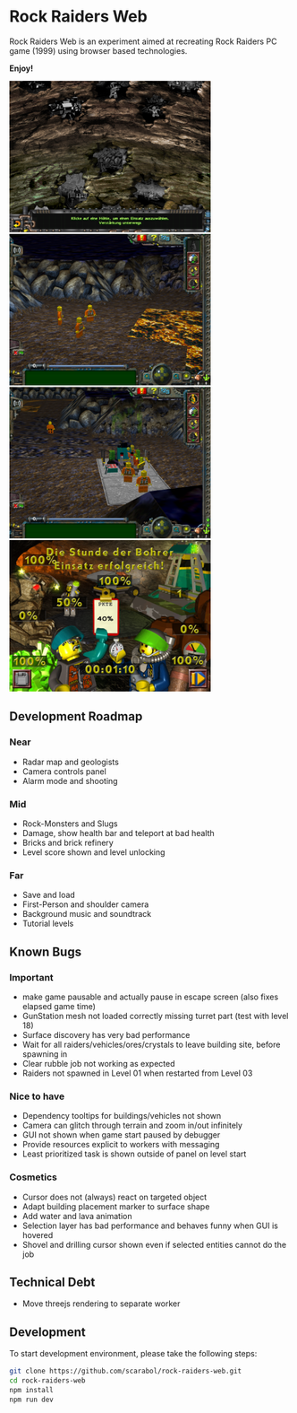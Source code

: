 # Rock Raiders Web

Rock Raiders Web is an experiment aimed at recreating Rock Raiders PC game (1999) using browser based technologies.

**Enjoy!**

<a href="https://github.com/Scarabol/rock-raiders-web/blob/test/screenshots/2021-04-02%2001.png?raw=true">
<img src="https://github.com/Scarabol/rock-raiders-web/blob/test/screenshots/2021-04-02%2001.png?raw=true" width="360" alt="Screenshot">
</a>
<a href="https://github.com/Scarabol/rock-raiders-web/blob/test/screenshots/2021-04-02%2002.png?raw=true">
<img src="https://github.com/Scarabol/rock-raiders-web/blob/test/screenshots/2021-04-02%2002.png?raw=true" width="360" alt="Screenshot">
</a>

<a href="https://github.com/Scarabol/rock-raiders-web/blob/test/screenshots/2021-04-02%2003.png?raw=true">
<img src="https://github.com/Scarabol/rock-raiders-web/blob/test/screenshots/2021-04-02%2003.png?raw=true" width="360" alt="Screenshot">
</a>
<a href="https://github.com/Scarabol/rock-raiders-web/blob/test/screenshots/2021-04-02%2004.png?raw=true">
<img src="https://github.com/Scarabol/rock-raiders-web/blob/test/screenshots/2021-04-02%2004.png?raw=true" width="360" alt="Screenshot">
</a>

## Development Roadmap

### Near

- Radar map and geologists
- Camera controls panel
- Alarm mode and shooting

### Mid

- Rock-Monsters and Slugs
- Damage, show health bar and teleport at bad health
- Bricks and brick refinery
- Level score shown and level unlocking

### Far

- Save and load
- First-Person and shoulder camera
- Background music and soundtrack
- Tutorial levels

## Known Bugs

### Important

- make game pausable and actually pause in escape screen (also fixes elapsed game time)
- GunStation mesh not loaded correctly missing turret part (test with level 18)
- Surface discovery has very bad performance
- Wait for all raiders/vehicles/ores/crystals to leave building site, before spawning in
- Clear rubble job not working as expected
- Raiders not spawned in Level 01 when restarted from Level 03

### Nice to have

- Dependency tooltips for buildings/vehicles not shown
- Camera can glitch through terrain and zoom in/out infinitely
- GUI not shown when game start paused by debugger
- Provide resources explicit to workers with messaging
- Least prioritized task is shown outside of panel on level start

### Cosmetics

- Cursor does not (always) react on targeted object
- Adapt building placement marker to surface shape
- Add water and lava animation
- Selection layer has bad performance and behaves funny when GUI is hovered
- Shovel and drilling cursor shown even if selected entities cannot do the job

## Technical Debt

- Move threejs rendering to separate worker

## Development

To start development environment, please take the following steps:

```bash
git clone https://github.com/scarabol/rock-raiders-web.git
cd rock-raiders-web
npm install
npm run dev
```
